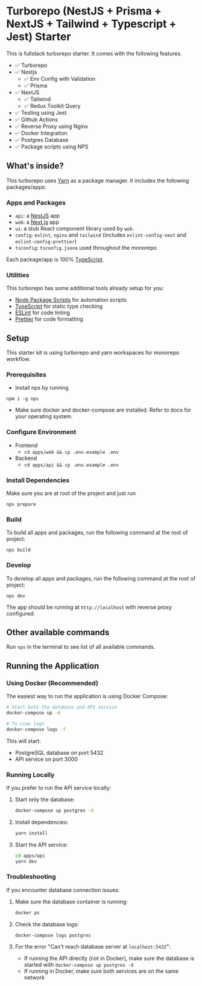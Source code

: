 # Turborepo (NestJS + Prisma + NextJS + Tailwind + Typescript + Jest) Starter

This is fullstack turborepo starter. It comes with the following features. 

- ✅ Turborepo 
- ✅ Nestjs 
    - ✅ Env Config with Validation  
    - ✅ Prisma 
- ✅ NextJS 
    - ✅ Tailwind 
    - ✅ Redux Toolkit Query 
- ✅ Testing using Jest 
- ✅ Github Actions 
- ✅ Reverse Proxy using Nginx 
- ✅ Docker Integration 
- ✅ Postgres Database 
- ✅ Package scripts using NPS 

## What's inside?

This turborepo uses [Yarn](https://classic.yarnpkg.com/lang/en/) as a package manager. It includes the following packages/apps:

### Apps and Packages

- `api`: a [NestJS](https://nestjs.com/) app
- `web`: a [Next.js](https://nextjs.org) app
- `ui`: a stub React component library used by `web`.
- `config`: `eslint`, `nginx` and `tailwind` (includes `eslint-config-next` and `eslint-config-prettier`)
- `tsconfig`: `tsconfig.json`s used throughout the monorepo

Each package/app is 100% [TypeScript](https://www.typescriptlang.org/).

### Utilities

This turborepo has some additional tools already setup for you:

- [Node Package Scripts](https://github.com/sezna/nps#readme) for automation scripts
- [TypeScript](https://www.typescriptlang.org/) for static type checking
- [ESLint](https://eslint.org/) for code linting
- [Prettier](https://prettier.io) for code formatting

## Setup
This starter kit is using turborepo and yarn workspaces for monorepo workflow.

### Prerequisites 
- Install nps by running 
```
npm i -g nps
```
- Make sure docker and docker-compose are
 installed. Refer to docs for your operating system.

### Configure Environment
- Frontend 
    - `cd apps/web && cp .env.example .env`
- Backend 
    - `cd apps/api && cp .env.example .env`

### Install Dependencies
Make sure you are at root of the project and just run 

```
nps prepare
```
### Build

To build all apps and packages, run the following command at the root of project:

```
nps build
```

### Develop

To develop all apps and packages, run the following command at the root of project:

```
nps dev
```
The app should be running at `http://localhost` with reverse proxy configured.


## Other available commands
Run `nps` in the terminal to see list of all available commands. 

## Running the Application

### Using Docker (Recommended)

The easiest way to run the application is using Docker Compose:

```bash
# Start both the database and API service
docker-compose up -d

# To view logs
docker-compose logs -f
```

This will start:
- PostgreSQL database on port 5432
- API service on port 3000

### Running Locally

If you prefer to run the API service locally:

1. Start only the database:
   ```bash
   docker-compose up postgres -d
   ```

2. Install dependencies:
   ```bash
   yarn install
   ```

3. Start the API service:
   ```bash
   cd apps/api
   yarn dev
   ```

### Troubleshooting

If you encounter database connection issues:

1. Make sure the database container is running:
   ```bash
   docker ps
   ```

2. Check the database logs:
   ```bash
   docker-compose logs postgres
   ```

3. For the error "Can't reach database server at `localhost:5432`":
   - If running the API directly (not in Docker), make sure the database is started with `docker-compose up postgres -d`
   - If running in Docker, make sure both services are on the same network
